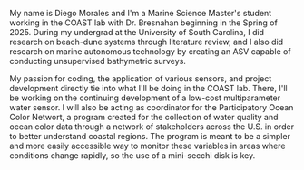 My name is Diego Morales and I'm a Marine Science Master's student working in the COAST lab with Dr. Bresnahan beginning in the Spring of 2025. During my undergrad at the University of South Carolina, I did research on beach-dune systems through literature review, and I also did research on marine autonomous technology by creating an ASV capable of conducting unsupervised bathymetric surveys.

My passion for coding, the application of various sensors, and project development directly tie into what I'll be doing in the COAST lab. There, I'll be working on the continuing development of a low-cost multiparameter water sensor. I will also be acting as coordinator for the Participatory Ocean Color Networt, a program created for the collection of water quality and ocean color data through a network of stakeholders across the U.S. in order to better understand coastal regions. The program is meant to be a simpler and more easily accessible way to monitor these variables in areas where conditions change rapidly, so the use of a mini-secchi disk is key.
